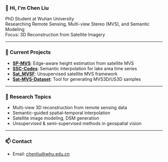 ### 👋 Hi, I'm **Chen Liu**

PhD Student at Wuhan University  
Researching Remote Sensing, Multi-view Stereo (MVS), and Semantic Modeling  
Focus: 3D Reconstruction from Satellite Imagery

---

### 🔬 Current Projects

- [**SP-MVS**](https://github.com/Tian8du/SP-MVS): Edge-aware height estimation from satellite MVS
- [**SSC-Codes**](https://github.com/Tian8du/SSC-Codes): Semantic interpolation for lake area time series
- [**Sat_MVSF**](https://github.com/Tian8du/Sat_MVSF): Unsupervised satellite MVS framework
- [**Sat-MVS-Dataset**](https://github.com/Tian8du/Sat-MVS-Dataset): Tool for generating MVS3D/US3D samples

---

### 🧠 Research Topics

- Multi-view 3D reconstruction from remote sensing data  
- Semantic-guided spatial-temporal interpolation  
- Satellite image modeling, DSM generation  
- Unsupervised & semi-supervised methods in geospatial vision

---

### 📫 Contact

- Email: chenliu@whu.edu.cn
